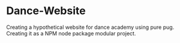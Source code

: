 # Dance-Website
Creating a hypothetical website for dance academy using pure pug.
Creating it as a NPM node package modular project.
